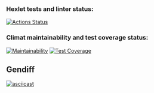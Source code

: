 ### Hexlet tests and linter status:
[![Actions Status](https://github.com/sxemixa/frontend-project-46/actions/workflows/hexlet-check.yml/badge.svg)](https://github.com/sxemixa/frontend-project-46/actions)
### Climat maintainability and test coverage status:
[![Maintainability](https://api.codeclimate.com/v1/badges/aaebd675ec5f9dbd100d/maintainability)](https://codeclimate.com/github/sxemixa/frontend-project-46/maintainability)
[![Test Coverage](https://api.codeclimate.com/v1/badges/aaebd675ec5f9dbd100d/test_coverage)](https://codeclimate.com/github/sxemixa/frontend-project-46/test_coverage)

## Gendiff
[![asciicast](https://asciinema.org/a/HvL8yrWxPDbt8xgmDkeLcn8SF.svg)](https://asciinema.org/a/HvL8yrWxPDbt8xgmDkeLcn8SF)